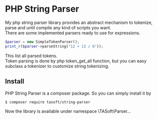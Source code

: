 # PHP String Parser
My php string parser library provides an abstract mechanism to tokenize, parse and until compile any kind of scripts you want.  
There are some implemented parsers ready to use for expressions.

````php
$parser = new SimpleTokenParser();
print_r($parser->parseString("12 + 13 / 6"));
````
This list all parsed tokens.  
Token parsing is done by php token_get_all function, but you can easy subclass a tokenizer to customize string tokenizing.

## Install
PHP String Parser is a composer package. So you can simply install it by
````bin
$ composer require tasoft/string-parser
````
Now the library is available under namespace \TASoft\Parser\...